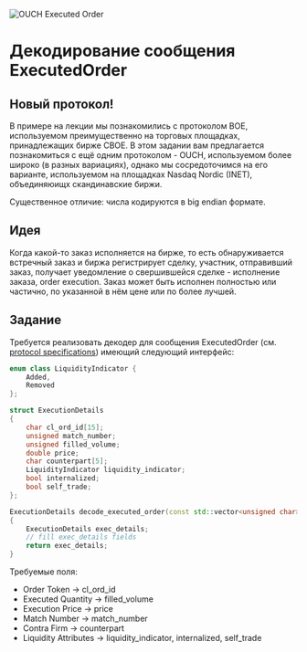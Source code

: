 ![OUCH Executed Order](https://github.com/itiviti-cpp-master/ouch-executed-order/workflows/OUCH%20Executed%20Order/badge.svg?branch=master)
# Декодирование сообщения ExecutedOrder
## Новый протокол!
В примере на лекции мы познакомились с протоколом BOE, используемом преимущественно на торговых площадках, принадлежащих бирже CBOE.
В этом задании вам предлагается познакомиться с ещё одним протоколом - OUCH, используемом более широко (в разных вариациях), однако
мы сосредоточимся на его варианте, используемом на площадках Nasdaq Nordic (INET), объединяюищх скандинавские биржи.

Существенное отличие: числа кодируются в big endian формате.

## Идея
Когда какой-то заказ исполняется на бирже, то есть обнаруживается встречный заказ и биржа регистрирует сделку, участник, отправивший
заказ, получает уведомление о свершившейся сделке - исполнение заказа, order execution.
Заказ может быть исполнен полностью или частично, по указанной в нём цене или по более лучшей.

## Задание
Требуется реализовать декодер для сообщения ExecutedOrder (см. [protocol
specifications](https://github.com/itiviti-cpp-master/syllabus/wiki/files/doc/OUCH_for_Nasdaq_Nordic_4.03.2.pdf)) имеющий следующий интерфейс:
```cpp
enum class LiquidityIndicator {
    Added,
    Removed
};

struct ExecutionDetails
{
    char cl_ord_id[15];
    unsigned match_number;
    unsigned filled_volume;
    double price;
    char counterpart[5];
    LiquidityIndicator liquidity_indicator;
    bool internalized;
    bool self_trade;
};

ExecutionDetails decode_executed_order(const std::vector<unsigned char> & message)
{
    ExecutionDetails exec_details;
    // fill exec_details fields
    return exec_details;
}
```

Требуемые поля:
* Order Token -> cl_ord_id
* Executed Quantity -> filled_volume
* Execution Price -> price
* Match Number -> match_number
* Contra Firm -> counterpart
* Liquidity Attributes -> liquidity_indicator, internalized, self_trade

